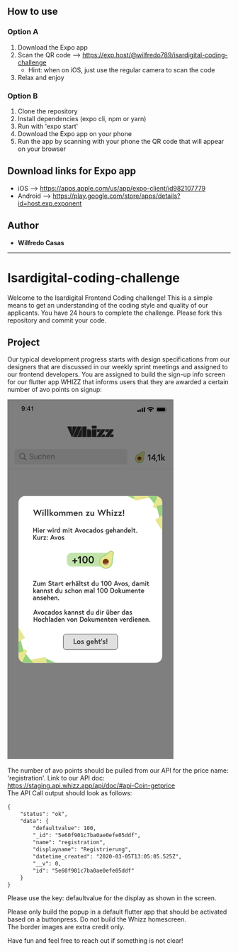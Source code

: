 ## How to use

### Option A

1. Download the Expo app
2. Scan the QR code --> https://exp.host/@wilfredo789/isardigital-coding-challenge
   - Hint: when on iOS, just use the regular camera to scan the code
3. Relax and enjoy

### Option B

1. Clone the repository
2. Install dependencies (expo cli, npm or yarn)
3. Run with 'expo start'
4. Download the Expo app on your phone
5. Run the app by scanning with your phone the QR code that will appear on your browser

## Download links for Expo app

- iOS --> https://apps.apple.com/us/app/expo-client/id982107779
- Android --> https://play.google.com/store/apps/details?id=host.exp.exponent

## Author

- **Wilfredo Casas**

---

# Isardigital-coding-challenge

Welcome to the Isardigital Frontend Coding challenge!
This is a simple means to get an understanding of the coding style and quality of our applicants.
You have 24 hours to complete the challenge. Please fork this repository and commit your code.

## Project

Our typical development progress starts with design specifications from our designers that are discussed in our weekly sprint meetings and assigned to our frontend developers.
You are assigned to build the sign-up info screen for our flutter app WHIZZ that informs users that they are awarded a certain number of avo points on signup:

![Screen](assets/whizz_registration_popup.png)

The number of avo points should be pulled from our API for the price name: 'registration'.
Link to our API doc: https://staging.api.whizz.app/api/doc/#api-Coin-getprice  
The API Call output should look as follows:

```
{
    "status": "ok",
    "data": {
        "defaultvalue": 100,
        "_id": "5e60f901c7ba0ae0efe05ddf",
        "name": "registration",
        "displayname": "Registrierung",
        "datetime_created": "2020-03-05T13:05:05.525Z",
        "__v": 0,
        "id": "5e60f901c7ba0ae0efe05ddf"
    }
}
```

Please use the key: defaultvalue for the display as shown in the screen.

Please only build the popup in a default flutter app that should be activated based on a buttonpress. Do not build the Whizz homescreen.  
The border images are extra credit only.

Have fun and feel free to reach out if something is not clear!
